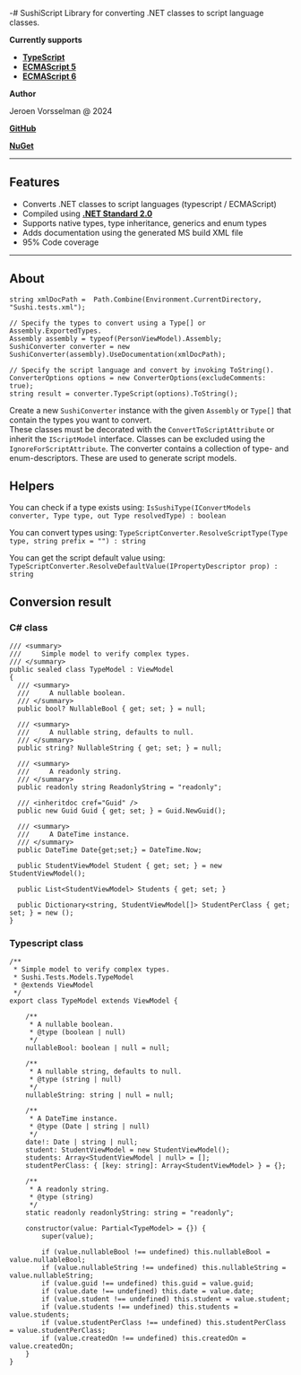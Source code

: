 -# SushiScript Library for converting .NET classes to script language classes.

**Currently supports**

- **[TypeScript](https://github.com/jvorssel/Sushi/tree/master/TestResults)**
- **[ECMAScript 5](https://github.com/jvorssel/Sushi/tree/master/TestResults)** 
- **[ECMAScript 6](https://github.com/jvorssel/Sushi/tree/master/TestResults)**


**Author**

Jeroen Vorsselman @ 2024

**[GitHub](https://github.com/jvorssel)**

**[NuGet](https://www.nuget.org/packages/SushiScriptCore/1.0.0)**

---

## Features
- Converts .NET classes to script languages (typescript / ECMAScript)
- Compiled using **[.NET Standard 2.0](https://learn.microsoft.com/en-us/dotnet/standard/net-standard?tabs=net-standard-2-0)**
- Supports native types, type inheritance, generics and enum types
- Adds documentation using the generated MS build XML file
- 95% Code coverage
---
## About
``` 
string xmlDocPath =  Path.Combine(Environment.CurrentDirectory, "Sushi.tests.xml");

// Specify the types to convert using a Type[] or Assembly.ExportedTypes.
Assembly assembly = typeof(PersonViewModel).Assembly;
SushiConverter converter = new SushiConverter(assembly).UseDocumentation(xmlDocPath);

// Specify the script language and convert by invoking ToString().
ConverterOptions options = new ConverterOptions(excludeComments: true);
string result = converter.TypeScript(options).ToString();
```

Create a new `SushiConverter` instance with the given `Assembly` or `Type[]` that contain the types you want to convert.  
These classes must be decorated with the `ConvertToScriptAttribute` or inherit the `IScriptModel` interface. Classes can be excluded using the `IgnoreForScriptAttribute`.
The converter contains a collection of type- and enum-descriptors. These are used to generate script models.  


## Helpers
You can check if a type exists using: 
`IsSushiType(IConvertModels converter, Type type, out Type resolvedType) : boolean`

You can convert types using:
`TypeScriptConverter.ResolveScriptType(Type type, string prefix = "") : string`

You can get the script default value using:
`TypeScriptConverter.ResolveDefaultValue(IPropertyDescriptor prop) : string`

## Conversion result
### C# class
```
/// <summary>
///     Simple model to verify complex types.
/// </summary>
public sealed class TypeModel : ViewModel
{
  /// <summary>
  ///     A nullable boolean.
  /// </summary>
  public bool? NullableBool { get; set; } = null;
  
  /// <summary>
  ///     A nullable string, defaults to null.
  /// </summary>
  public string? NullableString { get; set; } = null;
  
  /// <summary>
  ///     A readonly string.
  /// </summary>
  public readonly string ReadonlyString = "readonly";
  
  /// <inheritdoc cref="Guid" />
  public new Guid Guid { get; set; } = Guid.NewGuid();
  
  /// <summary>
  ///     A DateTime instance.
  /// </summary>
  public DateTime Date{get;set;} = DateTime.Now;
  
  public StudentViewModel Student { get; set; } = new StudentViewModel();
  
  public List<StudentViewModel> Students { get; set; }
  
  public Dictionary<string, StudentViewModel[]> StudentPerClass { get; set; } = new ();
}
```
### Typescript class

```
/**
 * Simple model to verify complex types.
 * Sushi.Tests.Models.TypeModel
 * @extends ViewModel
 */
export class TypeModel extends ViewModel {

    /**
     * A nullable boolean.
     * @type (boolean | null)
     */
    nullableBool: boolean | null = null;

    /**
     * A nullable string, defaults to null.
     * @type (string | null)
     */
    nullableString: string | null = null;

    /**
     * A DateTime instance.
     * @type (Date | string | null)
     */
    date!: Date | string | null;
    student: StudentViewModel = new StudentViewModel();
    students: Array<StudentViewModel | null> = [];
    studentPerClass: { [key: string]: Array<StudentViewModel> } = {};

    /**
     * A readonly string.
     * @type (string)
     */
    static readonly readonlyString: string = "readonly";

    constructor(value: Partial<TypeModel> = {}) {
        super(value);

        if (value.nullableBool !== undefined) this.nullableBool = value.nullableBool;
        if (value.nullableString !== undefined) this.nullableString = value.nullableString;
        if (value.guid !== undefined) this.guid = value.guid;
        if (value.date !== undefined) this.date = value.date;
        if (value.student !== undefined) this.student = value.student;
        if (value.students !== undefined) this.students = value.students;
        if (value.studentPerClass !== undefined) this.studentPerClass = value.studentPerClass;
        if (value.createdOn !== undefined) this.createdOn = value.createdOn;
    }
}
```
